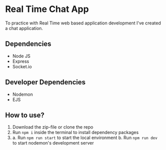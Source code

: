 # Real Time Chat App
To practice with Real Time web based application development I've created a chat application.

## Dependencies
- Node JS
- Express
- Socket.io

## Developer Dependencies
- Nodemon
- EJS

## How to use?
1. Download the zip-file or clone the repo
2. Run `npm i` inside the terminal to install dependency packages
3.
    a. Run `npm run start` to start the local environment
    b. Run `npm run dev` to start nodemon's development server